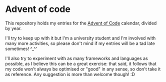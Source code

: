 # Advent of code

This repository holds my entries for the [Advent of Code](https://adventofcode.com/) calendar, divided by year.

I'll try to keep up with it but I'm a university student and I'm involved with many more activities, so please don't mind if my entries will be a tad late sometimes! ^_^'

I'll also try to experiment with as many frameworks and languages as possible, as I believe this can be a great exercise: that said, it follows that my code won't always be optimised or "good" in any sense, so don't take it as reference. Any suggestion is more than welcome though! :D
